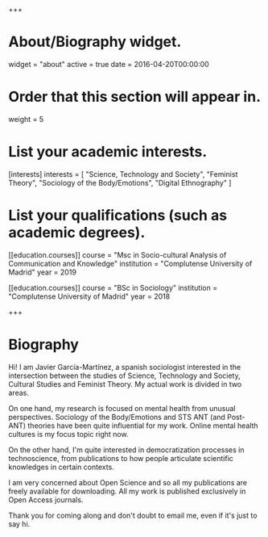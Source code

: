 +++
# About/Biography widget.
widget = "about"
active = true
date = 2016-04-20T00:00:00

# Order that this section will appear in.
weight = 5

# List your academic interests.
[interests]
  interests = [
    "Science, Technology and Society",
    "Feminist Theory",
    "Sociology of the Body/Emotions",
    "Digital Ethnography"
  ]

# List your qualifications (such as academic degrees).

[[education.courses]]
  course = "Msc in Socio-cultural Analysis of Communication and Knowledge"
  institution = "Complutense University of Madrid"
  year = 2019

[[education.courses]]
  course = "BSc in Sociology"
  institution = "Complutense University of Madrid"
  year = 2018
 
+++

# Biography

Hi! I am Javier García-Martínez, a spanish sociologist interested in the intersection between the studies of Science, Technology and Society, Cultural Studies and Feminist Theory. My actual work is divided in two areas.

On one hand, my research is focused on mental health from unusual perspectives. Sociology of the Body/Emotions and STS ANT (and Post-ANT) theories have been quite influential for my work. Online mental health cultures is my focus topic right now.

On the other hand, I'm quite interested in democratization processes in technoscience, from publications to how people articulate scientific knowledges in certain contexts.

I am very concerned about Open Science and so all my publications are freely available for downloading. All my work is published exclusively in Open Access journals.

Thank you for coming along and don't doubt to email me, even if it's just to say hi.
